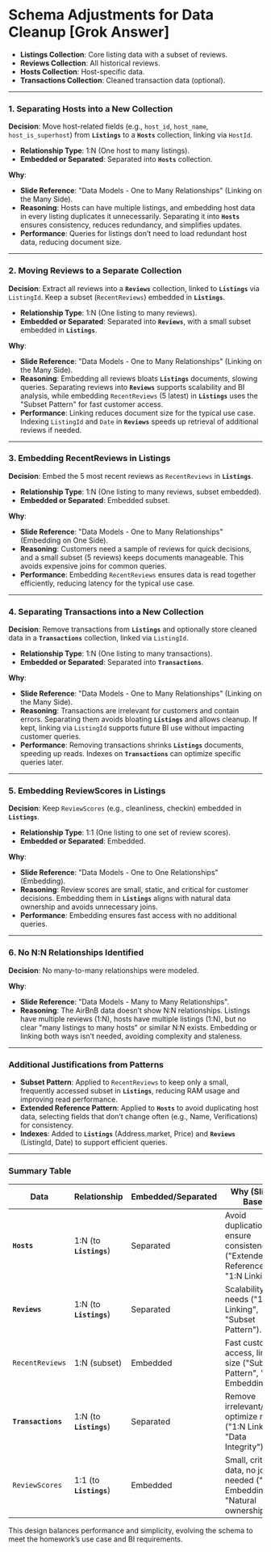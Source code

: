 
# **Schema Adjustments for Data Cleanup** [Grok Answer]

- **Listings Collection**: Core listing data with a subset of reviews.
- **Reviews Collection**: All historical reviews.
- **Hosts Collection**: Host-specific data.
- **Transactions Collection**: Cleaned transaction data (optional).

---

### **1. Separating Hosts into a New Collection**

**Decision**: Move host-related fields (e.g., `host_id`, `host_name`, `host_is_superhost`) from **`Listings`** to a **`Hosts`** collection, linking via `HostId`.

- **Relationship Type**: 1:N (One host to many listings).
- **Embedded or Separated**: Separated into **`Hosts`** collection.

**Why**:
- **Slide Reference**: "Data Models - One to Many Relationships" (Linking on the Many Side).
- **Reasoning**: Hosts can have multiple listings, and embedding host data in every listing duplicates it unnecessarily. Separating it into **`Hosts`** ensures consistency, reduces redundancy, and simplifies updates.
- **Performance**: Queries for listings don’t need to load redundant host data, reducing document size.

---

### **2. Moving Reviews to a Separate Collection**

**Decision**: Extract all reviews into a **`Reviews`** collection, linked to **`Listings`** via `ListingId`. Keep a subset (`RecentReviews`) embedded in **`Listings`**.

- **Relationship Type**: 1:N (One listing to many reviews).
- **Embedded or Separated**: Separated into **`Reviews`**, with a small subset embedded in **`Listings`**.

**Why**:
- **Slide Reference**: "Data Models - One to Many Relationships" (Linking on the Many Side).
- **Reasoning**: Embedding all reviews bloats **`Listings`** documents, slowing queries. Separating reviews into **`Reviews`** supports scalability and BI analysis, while embedding `RecentReviews` (5 latest) in **`Listings`** uses the "Subset Pattern" for fast customer access.
- **Performance**: Linking reduces document size for the typical use case. Indexing `ListingId` and `Date` in **`Reviews`** speeds up retrieval of additional reviews if needed.

---

### **3. Embedding RecentReviews in Listings**

**Decision**: Embed the 5 most recent reviews as `RecentReviews` in **`Listings`**.

- **Relationship Type**: 1:N (One listing to many reviews, subset embedded).
- **Embedded or Separated**: Embedded subset.

**Why**:
- **Slide Reference**: "Data Models - One to Many Relationships" (Embedding on One Side).
- **Reasoning**: Customers need a sample of reviews for quick decisions, and a small subset (5 reviews) keeps documents manageable. This avoids expensive joins for common queries.
- **Performance**: Embedding `RecentReviews` ensures data is read together efficiently, reducing latency for the typical use case.

---

### **4. Separating Transactions into a New Collection**

**Decision**: Remove transactions from **`Listings`** and optionally store cleaned data in a **`Transactions`** collection, linked via `ListingId`.

- **Relationship Type**: 1:N (One listing to many transactions).
- **Embedded or Separated**: Separated into **`Transactions`**.

**Why**:
- **Slide Reference**: "Data Models - One to Many Relationships" (Linking on the Many Side).
- **Reasoning**: Transactions are irrelevant for customers and contain errors. Separating them avoids bloating **`Listings`** and allows cleanup. If kept, linking via `ListingId` supports future BI use without impacting customer queries.
- **Performance**: Removing transactions shrinks **`Listings`** documents, speeding up reads. Indexes on **`Transactions`** can optimize specific queries later.

---

### **5. Embedding ReviewScores in Listings**

**Decision**: Keep `ReviewScores` (e.g., cleanliness, checkin) embedded in **`Listings`**.

- **Relationship Type**: 1:1 (One listing to one set of review scores).
- **Embedded or Separated**: Embedded.

**Why**:
- **Slide Reference**: "Data Models - One to One Relationships" (Embedding).
- **Reasoning**: Review scores are small, static, and critical for customer decisions. Embedding them in **`Listings`** aligns with natural data ownership and avoids unnecessary joins.
- **Performance**: Embedding ensures fast access with no additional queries.

---

### **6. No N:N Relationships Identified**

**Decision**: No many-to-many relationships were modeled.

**Why**:
- **Slide Reference**: "Data Models - Many to Many Relationships".
- **Reasoning**: The AirBnB data doesn’t show N:N relationships. Listings have multiple reviews (1:N), hosts have multiple listings (1:N), but no clear "many listings to many hosts" or similar N:N exists. Embedding or linking both ways isn’t needed, avoiding complexity and staleness.

---

### **Additional Justifications from Patterns**

- **Subset Pattern**: Applied to `RecentReviews` to keep only a small, frequently accessed subset in **`Listings`**, reducing RAM usage and improving read performance.
- **Extended Reference Pattern**: Applied to **`Hosts`** to avoid duplicating host data, selecting fields that don’t change often (e.g., Name, Verifications) for consistency.
- **Indexes**: Added to **`Listings`** (Address.market, Price) and **`Reviews`** (ListingId, Date) to support efficient queries.

---

### **Summary Table**

| Data           | Relationship | Embedded/Separated | Why (Slides-Based)                                                                 |
|----------------|--------------|-------------------|-----------------------------------------------------------------------------------|
| **`Hosts`**    | 1:N (to **`Listings`**) | Separated         | Avoid duplication, ensure consistency ("Extended Reference", "1:N Linking").     |
| **`Reviews`**  | 1:N (to **`Listings`**) | Separated         | Scalability, BI needs ("1:N Linking", "Subset Pattern").                         |
| `RecentReviews`| 1:N (subset)  | Embedded           | Fast customer access, limited size ("Subset Pattern", "1:N Embedding").          |
| **`Transactions`** | 1:N (to **`Listings`**) | Separated         | Remove irrelevant/errors, optimize reads ("1:N Linking", "Data Integrity").      |
| `ReviewScores` | 1:1 (to **`Listings`**) | Embedded           | Small, critical data, no joins needed ("1:1 Embedding", "Natural ownership").   |

This design balances performance and simplicity, evolving the schema to meet the homework’s use case and BI requirements.
